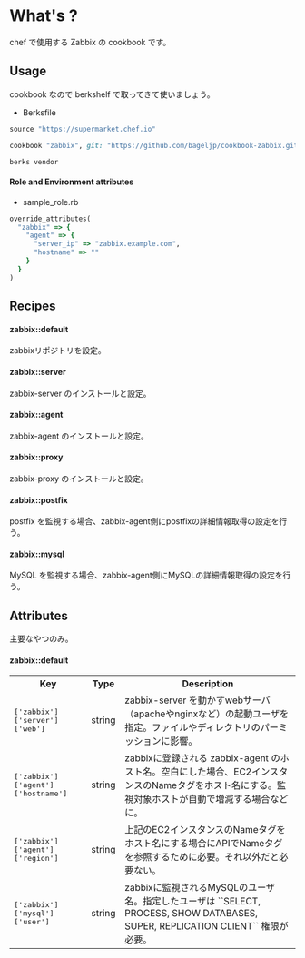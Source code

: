 What's ?
===============
chef で使用する Zabbix の cookbook です。

Usage
-----
cookbook なので berkshelf で取ってきて使いましょう。

* Berksfile
```ruby
source "https://supermarket.chef.io"

cookbook "zabbix", git: "https://github.com/bageljp/cookbook-zabbix.git"
```

```
berks vendor
```

#### Role and Environment attributes

* sample_role.rb
```ruby
override_attributes(
  "zabbix" => {
    "agent" => {
      "server_ip" => "zabbix.example.com",
      "hostname" => ""
    }
  }
)
```

Recipes
----------

#### zabbix::default
zabbixリポジトリを設定。

#### zabbix::server
zabbix-server のインストールと設定。

#### zabbix::agent
zabbix-agent のインストールと設定。

#### zabbix::proxy
zabbix-proxy のインストールと設定。

#### zabbix::postfix
postfix を監視する場合、zabbix-agent側にpostfixの詳細情報取得の設定を行う。

#### zabbix::mysql
MySQL を監視する場合、zabbix-agent側にMySQLの詳細情報取得の設定を行う。

Attributes
----------

主要なやつのみ。

#### zabbix::default
<table>
  <tr>
    <th>Key</th>
    <th>Type</th>
    <th>Description</th>
  </tr>
  <tr>
    <td><tt>['zabbix']['server']['web']</tt></td>
    <td>string</td>
    <td>zabbix-server を動かすwebサーバ（apacheやnginxなど）の起動ユーザを指定。ファイルやディレクトリのパーミッションに影響。</td>
  </tr>
  <tr>
    <td><tt>['zabbix']['agent']['hostname']</tt></td>
    <td>string</td>
    <td>zabbixに登録される zabbix-agent のホスト名。空白にした場合、EC2インスタンスのNameタグをホスト名にする。監視対象ホストが自動で増減する場合などに。</td>
  </tr>
  <tr>
    <td><tt>['zabbix']['agent']['region']</tt></td>
    <td>string</td>
    <td>上記のEC2インスタンスのNameタグをホスト名にする場合にAPIでNameタグを参照するために必要。それ以外だと必要ない。</td>
  </tr>
  <tr>
    <td><tt>['zabbix']['mysql']['user']</tt></td>
    <td>string</td>
    <td>zabbixに監視されるMySQLのユーザ名。指定したユーザは ``SELECT, PROCESS, SHOW DATABASES, SUPER, REPLICATION CLIENT`` 権限が必要。</td>
  </tr>
</table>

